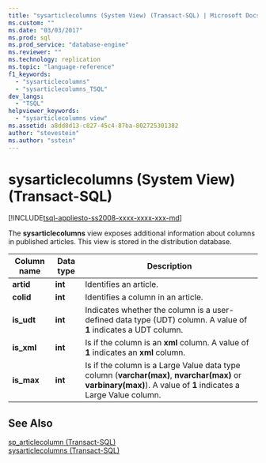 ```yaml
---
title: "sysarticlecolumns (System View) (Transact-SQL) | Microsoft Docs"
ms.custom: ""
ms.date: "03/03/2017"
ms.prod: sql
ms.prod_service: "database-engine"
ms.reviewer: ""
ms.technology: replication
ms.topic: "language-reference"
f1_keywords: 
  - "sysarticlecolumns"
  - "sysarticlecolumns_TSQL"
dev_langs: 
  - "TSQL"
helpviewer_keywords: 
  - "sysarticlecolumns view"
ms.assetid: a8dd8d13-c827-45c4-87ba-802725301382
author: "stevestein"
ms.author: "sstein"
---
```

# sysarticlecolumns (System View) (Transact-SQL)
[!INCLUDE[tsql-appliesto-ss2008-xxxx-xxxx-xxx-md](../../includes/tsql-appliesto-ss2008-xxxx-xxxx-xxx-md.md)]

  The **sysarticlecolumns** view exposes additional information about columns in published articles. This view is stored in the distribution database.  
  
|Column name|Data type|Description|  
|-----------------|---------------|-----------------|  
|**artid**|**int**|Identifies an article.|  
|**colid**|**int**|Identifies a column in an article.|  
|**is_udt**|**int**|Indicates whether the column is a user-defined data type (UDT) column. A value of **1** indicates a UDT column.|  
|**is_xml**|**int**|Is if the column is an **xml** column. A value of **1** indicates an **xml** column.|  
|**is_max**|**int**|Is if the column is a Large Value data type column (**varchar(max)**, **nvarchar(max)** or **varbinary(max)**). A value of **1** indicates a Large Value column.|  
  
## See Also  
 [sp_articlecolumn &#40;Transact-SQL&#41;](../../relational-databases/system-stored-procedures/sp-articlecolumn-transact-sql.md)   
 [sysarticlecolumns &#40;Transact-SQL&#41;](../../relational-databases/system-tables/sysarticlecolumns-transact-sql.md)  
  
  
